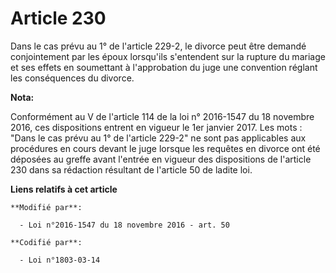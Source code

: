 # Article 230

Dans le cas prévu au 1° de l'article 229-2, le divorce peut être demandé conjointement par les époux lorsqu'ils s'entendent
sur la rupture du mariage et ses effets en soumettant à l'approbation du juge une convention réglant les conséquences du
divorce.

**Nota:**

Conformément au V de l'article 114 de la loi n° 2016-1547 du 18 novembre 2016, ces dispositions entrent en vigueur le 1er
janvier 2017. Les mots : "Dans le cas prévu au 1° de l'article 229-2" ne sont pas applicables aux procédures en cours devant
le juge lorsque les requêtes en divorce ont été déposées au greffe avant l'entrée en vigueur des dispositions de l'article
230 dans sa rédaction résultant de l'article 50 de ladite loi.

**Liens relatifs à cet article**

	**Modifié par**:

	  - Loi n°2016-1547 du 18 novembre 2016 - art. 50

	**Codifié par**:

	  - Loi n°1803-03-14
